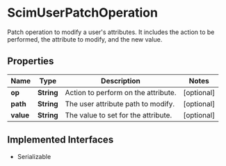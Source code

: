 

# ScimUserPatchOperation

Patch operation to modify a user's attributes. It includes the action to be performed, the attribute to modify, and the new value.

## Properties

Name | Type | Description | Notes
------------ | ------------- | ------------- | -------------
**op** | **String** | Action to perform on the attribute. |  [optional]
**path** | **String** | The user attribute path to modify. |  [optional]
**value** | **String** | The value to set for the attribute. |  [optional]


## Implemented Interfaces

* Serializable


